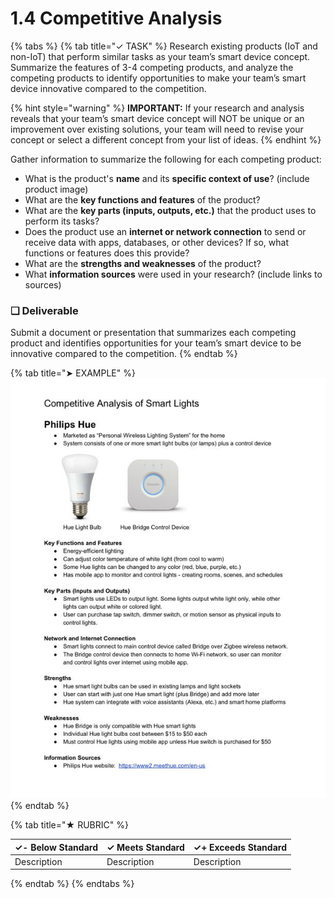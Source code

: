 # 1.4 Competitive Analysis

{% tabs %}
{% tab title="✓ TASK" %}
Research existing products \(IoT and non-IoT\) that perform similar tasks as your team’s smart device concept. Summarize the features of 3-4 competing products, and analyze the competing products to identify opportunities to make your team’s smart device innovative compared to the competition.

{% hint style="warning" %}
**IMPORTANT:** If your research and analysis reveals that your team’s smart device concept will NOT be unique or an improvement over existing solutions, your team will need to revise your concept or select a different concept from your list of ideas.
{% endhint %}

Gather information to summarize the following for each competing product:

* What is the product's **name** and its **specific context of use**? \(include product image\)
* What are the **key functions and features** of the product?
* What are the **key parts \(inputs, outputs, etc.\)** that the product uses to perform its tasks?
* Does the product use an **internet or network connection** to send or receive data with apps, databases, or other devices? If so, what functions or features does this provide?
* What are the **strengths and weaknesses** of the product?
* What **information sources** were used in your research? \(include links to sources\)

### **❏ Deliverable**

Submit a document or presentation that summarizes each competing product and identifies opportunities for your team’s smart device to be innovative compared to the competition.
{% endtab %}

{% tab title="➤ EXAMPLE" %}
![](../../.gitbook/assets/iot-competitive-analysis.jpg)
{% endtab %}

{% tab title="★ RUBRIC" %}


| **✓- Below Standard** | **✓ Meets Standard** | **✓+ Exceeds Standard** |
| :--- | :--- | :--- |
| Description | Description | Description |
{% endtab %}
{% endtabs %}

